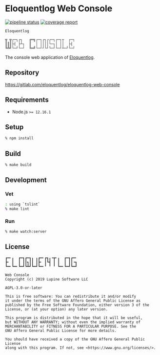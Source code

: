 # Eloquentlog Web Console

[![pipeline status][pipeline]][ci] [![coverage report][coverage]][ci]

```text
Eloquentlog

╦ ╦┌─┐┌┐   ╔═╗┌─┐┌┐┌┌─┐┌─┐┬  ┌─┐
║║║├┤ ├┴┐  ║  │ ││││└─┐│ ││  ├┤
╚╩╝└─┘└─┘  ╚═╝└─┘┘└┘└─┘└─┘┴─┘└─┘
```

The console web application of [Eloquentlog](https://eloquentlog.com).


## Repository

https://gitlab.com/eloquentlog/eloquentlog-web-console


## Requirements

* Node.js `>= 12.16.1`


## Setup

```zsh
% npm install
```

## Build

```zsh
% make build
```


## Development

### Vet

```zsh
: using `tslint`
% make lint
```

### Run

```zsh
% make watch:server
```


## License

```text
┏━╸╻  ┏━┓┏━┓╻ ╻┏━╸┏┓╻╺┳╸╻  ┏━┓┏━╸
┣╸ ┃  ┃ ┃┃┓┃┃ ┃┣╸ ┃┗┫ ┃ ┃  ┃ ┃┃╺┓
┗━╸┗━╸┗━┛┗┻┛┗━┛┗━╸╹ ╹ ╹ ┗━╸┗━┛┗━┛

Web Console
Copyright (c) 2019 Lupine Software LLC
```

`AGPL-3.0-or-later`

```text
This is free software: You can redistribute it and/or modify
it under the terms of the GNU Affero General Public License as
published by the Free Software Foundation, either version 3 of the
License, or (at your option) any later version.

This program is distributed in the hope that it will be useful,
but WITHOUT ANY WARRANTY; without even the implied warranty of
MERCHANTABILITY or FITNESS FOR A PARTICULAR PURPOSE. See the
GNU Affero General Public License for more details.

You should have received a copy of the GNU Affero General Public License
along with this program. If not, see <https://www.gnu.org/licenses/>.
```

[pipeline]: https://gitlab.com/eloquentlog/eloquentlog-web-console/badges/master/pipeline.svg
[coverage]: https://gitlab.com/eloquentlog/eloquentlog-web-console/badges/master/coverage.svg
[ci]: https://gitlab.com/eloquentlog/eloquentlog-web-console/pipelines
